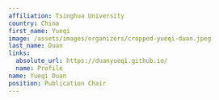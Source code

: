 ```yaml
---
affiliation: Tsinghua University
country: China
first_name: Yueqi
image: /assets/images/organizers/cropped-yueqi-duan.jpeg
last_name: Duan
links:
  absolute_url: https://duanyueqi.github.io/
  name: Profile
name: Yueqi Duan
position: Publication Chair
---
```

